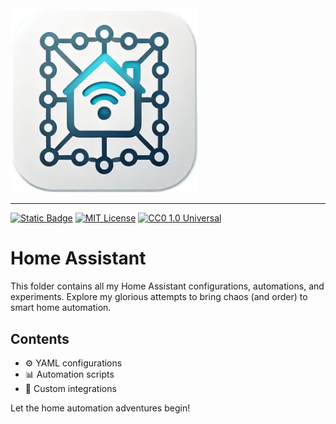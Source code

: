 <img src="images/home-assistant.png" alt="Glorious Home Assistant" width="300">

---

[![Static Badge](https://img.shields.io/badge/glorious-disaster-blue?labelColor=purple)](https://github.com/gloriousdisaster)
[![MIT License](https://img.shields.io/badge/license-MIT-yellow)](https://opensource.org/licenses/MIT)
[![CC0 1.0 Universal](https://img.shields.io/badge/license-CC0_1.0-lightgrey)](https://creativecommons.org/publicdomain/zero/1.0/)

# Home Assistant

This folder contains all my Home Assistant configurations, automations, and experiments. Explore my glorious attempts to bring chaos (and order) to smart home automation.

## Contents

- ⚙️ YAML configurations
- 📊 Automation scripts
- 🏡 Custom integrations

Let the home automation adventures begin!
